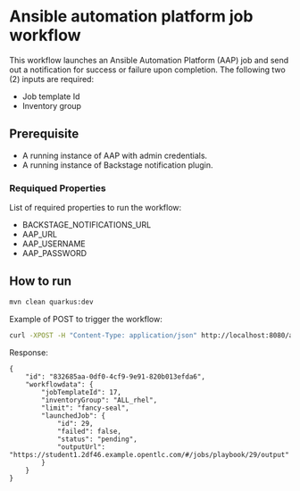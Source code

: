 # Ansible automation platform job workflow
This workflow launches an Ansible Automation Platform (AAP) job and send out a notification for success or failure upon completion.
The following two (2) inputs are required:
- Job template Id
- Inventory group

## Prerequisite
* A running instance of AAP with admin credentials. 
* A running instance of Backstage notification plugin.

### Requiqued Properties 
List of required properties to run the workflow:
- BACKSTAGE_NOTIFICATIONS_URL
- AAP_URL 
- AAP_USERNAME
- AAP_PASSWORD

## How to run

```bash
mvn clean quarkus:dev
```

Example of POST to trigger the workflow:
```bash
curl -XPOST -H "Content-Type: application/json" http://localhost:8080/aap-job -d '{"jobTemplateId": _JOB_TEMPLATE_ID_, "inventoryGroup": "_INVENTORY_GROUP_", "limit": "_LIMIT_"}'
```

Response:
```
{
    "id": "832685aa-0df0-4cf9-9e91-820b013efda6",
    "workflowdata": {
        "jobTemplateId": 17,
        "inventoryGroup": "ALL_rhel",
        "limit": "fancy-seal",
        "launchedJob": {
            "id": 29,
            "failed": false,
            "status": "pending",
            "outputUrl": "https://student1.2df46.example.opentlc.com/#/jobs/playbook/29/output"
        }
    }
}
```

